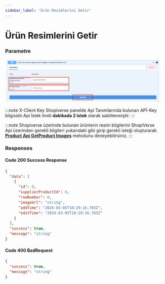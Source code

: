 ```yaml
---
sidebar_label: 'Ürün Resimlerini Getir'
---
```


# Ürün Resimlerini Getir

### Parametre

![ProductstockRequest](../product/img/ShopiverseApiGetProductImages.png)

:::note
X-Client Key   Shopiverse panelde Api Tanımlarında bulunan APİ-Key bilgisidir.Api İstek limiti **dakikada 2 istek** olarak sabitlenmiştir.
:::

:::note
Shopiverse üzerinde bulunan ürünlerin resim bilgilerini ShopiVerse Api üzerinden gerekli bilgileri yukarıdaki gibi girip gerekli isteği oluşturarak **[Product Api GetProduct Images](https://api.shopiverse.com/swagger/index.html "Products API Get Product Images")** metodunu deneyebilirsiniz.
:::

### Responses

#### Code 200 Success Response
```json
{
  "data": [
    {
      "id": 0,
      "supplierProductId": 0,
      "rowNumber": 0,
      "imageUrl": "string",
      "addTime": "2024-03-05T10:29:16.765Z",
      "editTime": "2024-03-05T10:29:16.765Z"
    }
  ],
  "success": true,
  "message": "string"
}
```

#### Code 400 BadRequest
```json
{
  "success": true,
  "message": "string"
}
```
